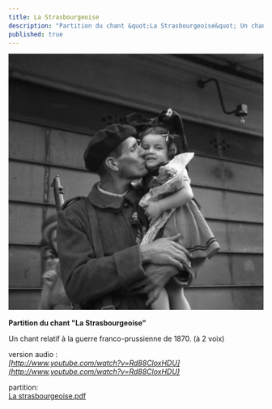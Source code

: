 ```yaml
---
title: La Strasbourgeoise
description: "Partition du chant &quot;La Strasbourgeoise&quot; Un chant relatif à la guerre franco-prussienne de 1870. (à 2 voix) cliquez sur le titre de l'article et ouvrez le lien pdf (qui apparaît en bas de page) version audio : http://www.youtube.com/watch?v=Rd88CloxHDU..."
published: true
---
```


![](/images/2013-05-05-strasbourgeoise.jpg)

**Partition du chant "La Strasbourgeoise"**

Un chant relatif à la guerre franco-prussienne de 1870. (à 2 voix)



version audio :  
*[http://www.youtube.com/watch?v=Rd88CloxHDU](http://www.youtube.com/watch?v=Rd88CloxHDU)*

partition:  
[La strasbourgeoise.pdf](/partitions/la-strasbourgeoise.pdf)